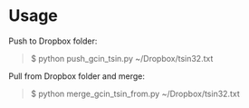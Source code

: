 Usage
=====
Push to Dropbox folder:

> $ python push_gcin_tsin.py ~/Dropbox/tsin32.txt

Pull from Dropbox folder and merge:

> $ python merge_gcin_tsin_from.py ~/Dropbox/tsin32.txt

